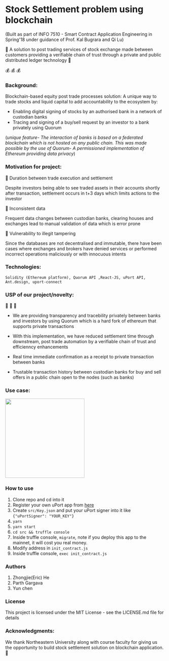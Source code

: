  # Stock Settlement problem using blockchain


 (Built as part of INFO 7510 - Smart Contract Application Engineering in Spring'18 under guidance of Prof. Kal Bugrara and Qi Lu)
 
 
:small_red_triangle:   A solution to post trading services of stock exchange made between customers providing a verifiable chain of trust through a private and public distributed ledger technology :small_red_triangle:
 
 
 :moneybag:  :moneybag:  :moneybag:

### Background:
Blockchain-based equity post trade processes solution: A unique way to trade stocks and liquid capital to add accountability to the ecosystem by:
- Enabling digital signing of stocks by an authorised bank in a network of custodian banks
- Tracing and signing of a buy/sell request by an investor to a bank privately using Quorum

(*unique feature- The interaction of banks is based on a federated blockchain which is not hosted on any public chain. This was made possible by the use of Quorum- A permissioned implementation of Ethereum providing data privacy*)

### Motivation for project:
 
&#x1F536; Duration between trade execution and settlement

Despite investors being able to see traded assets in their accounts shortly after transaction, settlement occurs in t+3 days which limits actions to the investor


&#x1F536; Inconsistent data

Frequent data changes between custodian banks, clearing houses and exchanges lead to manual validation of data which is error prone


&#x1F536; Vulnerability to illegit tampering

Since the databases are not decentralised and immutable, there have been cases where exchanges and brokers have denied services or performed incorrect operations maliciously or with innocuous intents 


### Technologies:
```
Solidity (Ethereum platform), Quorum API ,React-JS, uPort API, Ant.design, uport-connect
```
### USP of our project/novelty:
:star2: :star2: :star2:
- We are providing transparency and tracebility privately between banks and investors by using Quorum which is a hard fork of ethereum that supports private transactions

- With this implementation, we have reduced settlement time through downstream, post trade automation by a verifiable chain of trust and efficienncy enhancements

- Real time immediate confirmation as a receipt to private transaction between banks

- Trustable transaction history between custodian banks for buy and sell offers in a public chain open to the nodes (such as banks) 

### Use case:

<img src="./public/donate_panther.png" width="250px" height="250px"/>


### How to use

1. Clone repo and cd into it
2. Register your own uPort app from [here](https://developer.uport.me/myapps.html)
3. Create `src/Key.json`  and put your uPort signer into it like `{"uPortSigner": "YOUR_KEY"}`
4. ```yarn```
5. ```yarn start```
8. ```cd src && truffle console```
9. Inside truffle console, ```migrate```, note if you deploy this app to the mainnet, it will cost you real money.
10. Modify address in `init_contract.js`
11. Inside truffle console, ```exec init_contract.js```


### Authors

1. Zhongjie(Eric) He
2. Parth Gargava
3. Yun chen

### License

This project is licensed under the MIT License - see the LICENSE.md file for details

### Acknowledgments:

We thank Northeastern University along with course faculty for giving us the opportunity to build stock settlement solution on blockchain application. &#x1F34E;



